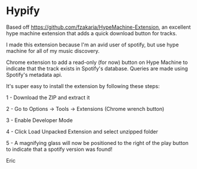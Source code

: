 Hypify
======

Based off https://github.com/fzakaria/HypeMachine-Extension,
an excellent hype machine extension that adds a quick download button for tracks.



I made this extension because I'm an avid user of spotify, but use hype machine for all of my music discovery.

Chrome extension to add a read-only (for now) button on Hype Machine to indicate that the track exists in Spotify's database.
Queries are made using Spotify's metadata api.

It's super easy to install the extension by following these steps:

1 - Download the ZIP and extract it

2 - Go to Options -> Tools -> Extensions (Chrome wrench button)

3 - Enable Developer Mode

4 - Click Load Unpacked Extension and select unzipped folder

5 - A magnifying glass will now be positioned to the right of the play button to indicate that a spotify version was found!

Eric
